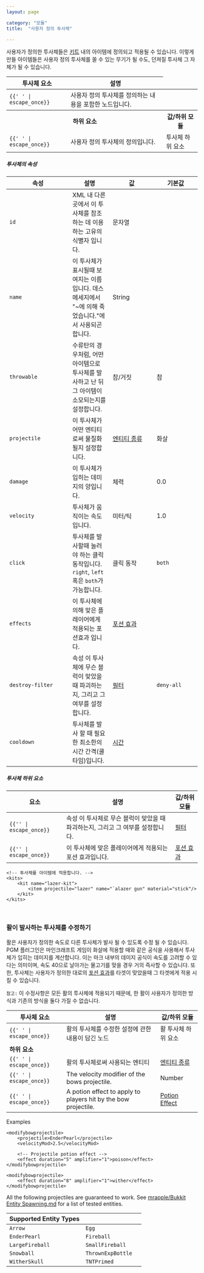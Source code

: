 ```yaml
---
layout: page

category: "모듈"
title:  "사용자 정의 투사체"

---
```


사용자가 정의한 투사체들은 [키트](/modules/kits) 내의 아이템에 정의되고 적용될 수 있습니다.
이렇게 만들 아이템들은 사용자 정의 투사체를 쏠 수 있는 무기가 될 수도, 던져질 투사체 그 자체가 될 수 있습니다.

<div class='table-responsive'>
  <table class='table table-striped table-condensed'>
    <thead>
      <tr>
        <th>투사체 요소</th>
        <th>설명</th>
      </tr>
    </thead>
    <tbody>
      <tr>
        <td>
          <span class='highlight'>
            <code>{{'<projectiles> </projectiles>' | escape_once}}</code>
          </span>
        </td>
        <td>사용자 정의 투사체를 정의하는 내용을 포함한 노드입니다.</td>
        <td></td>
      </tr>
      <tr>
        <th colspan='2'>하위 요소</th>
        <th>값/하위 모듈</th>
      </tr>
      <tr>
        <td>
          <span class='highlight'>
            <code>{{'<projectile> </projectile>' | escape_once}}</code>
          </span>
        </td>
        <td>
          사용자 정의 투사체의 정의입니다.
        </td>
        <td>
          <span class='label label-default'>투사체 하위 요소</span>
        </td>
      </tr>
    </tbody>
  </table>
</div>
<h5>투사체의 속성</h5>
<div class='table-responsive'>
  <table class='table table-striped table-condensed'>
    <thead>
      <tr>
        <th style='min-width: 150px;'>속성</th>
        <th>설명</th>
        <th style='min-width: 100px;'>값</th>
        <th style='min-width: 100px;'>기본값</th>
      </tr>
    </thead>
    <tbody>
      <tr>
        <td>
          <code>id</code>
        </td>
        <td>XML 내 다른 곳에서 이 투사체를 참조하는 데 이용하는 고유의 식별자 입니다.</td>
        <td>
          <span class='label label-primary'>문자열</span>
        </td>
        <td></td>
      </tr>
      <tr>
        <td>
          <code>name</code>
        </td>
        <td>이 투사체가 표시될때 보여지는 이름입니다. 데스메세지에서 "~에 의해 죽었습니다."에서 사용되곤 합니다. </td>
        <td>
          <span class='label label-primary'>String</span>
        </td>
        <td></td>
      </tr>
      <tr>
        <td>
          <code>throwable</code>
        </td>
        <td>
          수류탄의 경우처럼, 어떤 아이템으로 투사체를 발사하고 난 뒤 그 아이템이 소모되는지를 설정합니다.
        </td>
        <td>
          <span class='label label-primary'>참/거짓</span>
        </td>
        <td>참</td>
      </tr>
      <tr>
        <td>
          <code>projectile</code>
        </td>
        <td>이 투사체가 어떤 엔티티로써 물질화 될지 설정합니다.</td>
        <td>
          <a href='/reference/entity_types'>엔티티 종류</a>
        </td>
        <td>
          <span class='label label-default'>화살</span>
        </td>
      </tr>
      <tr>
        <td>
          <code>damage</code>
        </td>
        <td>이 투사체가 입히는 데미지의 양입니다.</td>
        <td>
          <span class='label label-primary'>체력</span>
        </td>
        <td>0.0</td>
      </tr>
      <tr>
        <td>
          <code>velocity</code>
        </td>
        <td>투사체가 움직이는 속도입니다.</td>
        <td>
          <span class='label label-primary'>미터/틱</span>
        </td>
        <td>1.0</td>
      </tr>
      <tr>
        <td>
          <code>click</code>
        </td>
        <td>
          투사체를 발사할때 눌러야 하는 클릭 동작입니다.
          <br/>
          <code>right</code>, <code>left</code> 혹은 <code>both</code>가 가능합니다.
        </td>
        <td>
          <span class='label label-primary'>클릭 동작</span>
        </td>
        <td>
          <code>both</code>
        </td>
      </tr>
      <tr>
        <td>
          <code>effects</code>
        </td>
        <td>이 투사체에 의해 맞은 플레이어에게 적용되는 포션효과 입니다.</td>
        <td>
          <a href='/modules/potions'>포션 효과</a>
        </td>
        <td></td>
      </tr>
      <tr>
        <td>
          <code>destroy-filter</code>
        </td>
        <td>
          <span class='label label-default' data-toggle='tooltip' title='이것은 속성 또는 하위 요소일 수 있습니다.'>속성</span>
          이 투사체에 무슨 블럭이 맞았을 때 파괴하는지, 그리고 그 여부를 설정합니다.
        </td>
        <td>
          <a href='/modules/filters'>필터</a>
        </td>
        <td>
          <code>deny-all</code>
        </td>
      </tr>
      <tr>
        <td>
          <code>cooldown</code>
        </td>
        <td>투사체를 발사 할 때 필요한 최소한의 시간 간격(쿨타임)입니다.</td>
        <td>
          <a href='/reference/time_periods'>시간</a>
        </td>
        <td></td>
      </tr>
    </tbody>
  </table>
</div>
<h5>투사체 하위 요소</h5>
<div class='table-responsive'>
  <table class='table table-striped table-condensed'>
    <thead>
      <tr>
        <th>요소</th>
        <th>설명</th>
        <th>값/하위 모듈</th>
      </tr>
    </thead>
    <tbody>
      <tr>
        <td>
          <span class='highlight'>
            <code>{{'<destroy-filter>' | escape_once}}</code>
          </span>
        </td>
        <td>
          <span class='label label-default' data-toggle='tooltip' title='이것은 속성 또는 하위 요소일 수 있습니다.'>속성</span>
          이 투사체로 무슨 블럭이 맞았을 때 파괴하는지, 그리고 그 여부를 설정합니다.
        </td>
        <td>
          <a href='/modules/filters'>필터</a>
        </td>
      </tr>
      <tr>
        <td>
          <span class='highlight'>
            <code>{{'<effect>' | escape_once}}</code>
          </span>
        </td>
        <td>이 투사체에 맞은 플레이어에게 적용되는 포션 효과입니다.</td>
        <td>
          <a href='/modules/potions'>포션 효과</a>
        </td>
      </tr>
    </tbody>
  </table>
</div>
    <!-- 투사체의 서식(template)을 만듭니다. -->
    <projectiles>
        <projectile
            id="lazer"
            name="lazer"
            projectile="Snowball"
            velocity="3.5"
            damage="50"
            throwable="false"
            cooldown="5s"/>
    </projectiles>

    <!-- 투사체를 아이템에 적용합니다. -->
    <kits>
        <kit name="lazer-kit">
            <item projectile="lazer" name="`alazer gun" material="stick"/>
        </kit>
    </kits>


<br/>

### 활이 발사하는 투사체를 수정하기

활은 사용자가 정의한 속도로 다른 투사체가 발사 될 수 있도록 수정 될 수 있습니다. PGM 플러그인은 마인크래프트 게임이 화살에 적용할 때와 같은 공식을 사용해서 투사체가 입히는 데미지를 계산합니다. 이는 마크 내부의 데미지 공식이 속도를 고려할 수 있다는 의미이며, 속도 40으로 날아가는 물고기를 맞을 경우 거의 즉사할 수 있습니다. 또한, 투사체는 사용자가 정의한 대로의 [포션 효과](/modules/potions)를 타겟이 맞았을때 그 타겟에게 적용 시킬 수 있습니다.

`참고:` 이 수정사항은 모든 활의 투사체에 적용되기 때문에, 한 활이 사용자가 정의한 방식과 기존의 방식을 둘다 가질 수 없습니다.

<div class='table-responsive'>
  <table class='table table-striped table-condensed'>
    <thead>
      <tr>
        <th>투사체 요소</th>
        <th>설명</th>
        <th>값/하위 모듈</th>
      </tr>
    </thead>
    <tbody>
      <tr>
        <td>
          <span class='highlight'>
            <code>{{'<modifybowprojectile> </...>' | escape_once}}</code>
          </span>
        </td>
        <td>활의 투사체를 수정한 설정에 관한 내용이 담긴 노드</td>
        <td>
          <span class='label label-default'>활 투사체 하위 요소</span>
        </td>
      </tr>
      <tr>
        <td colspan='3'>
          <b>하위 요소</b>
        </td>
      </tr>
      <tr>
        <td>
          <span class='highlight'>
            <code>{{'<projectile> </projectile>' | escape_once}}</code>
          </span>
        </td>
        <td>
          활의 투사체로써 사용되는 엔티티
        </td>
        <td>
          <a href='/reference/entity_types'>엔티티 종류</a>
        </td>
      </tr>
      <tr>
        <td>
          <span class='highlight'>
            <code>{{'<velocityMod> </velocityMod>' | escape_once}}</code>
          </span>
        </td>
        <td>
          The velocity modifier of the bows projectile.
        </td>
        <td>
          <span class='label label-primary'>Number</span>
        </td>
      </tr>
      <tr>
        <td>
          <span class='highlight'>
            <code>{{'<effect> </effect>' | escape_once}}</code>
          </span>
        </td>
        <td>
          A potion effect to apply to players hit by the bow projectile.
        </td>
        <td>
          <a href='/modules/potions'>Potion Effect</a>
        </td>
      </tr>
    </tbody>
  </table>
</div>

Examples

    <modifybowprojectile>
        <projectile>EnderPearl</projectile>
        <velocityMod>2.5</velocityMod>

        <!-- Projectile potion effect -->
        <effect duration="5" amplifier="1">poison</effect>
    </modifybowprojectile>

    <modifybowprojectile>
        <effect duration="8" amplifier="1">wither</effect>
    </modifybowprojectile>


All the following projectiles are guaranteed to work. See [mrapple/Bukkit Entity Spawning.md](https://gist.github.com/4617111) for a list of tested entities.

<div class='table-responsive'>
  <table class='table table-striped table-condensed'>
    <thead>
      <tr>
        <th>Supported Entity Types</th>
        <th></th>
        <th></th>
      </tr>
    </thead>
    <tbody>
      <tr>
        <td>
          <code>Arrow</code>
        </td>
        <td>
          <code>Egg</code>
        </td>
      </tr>
      <tr>
        <td>
          <code>EnderPearl</code>
        </td>
        <td>
          <code>Fireball</code>
        </td>
      </tr>
      <tr>
        <td>
          <code>LargeFireball</code>
        </td>
        <td>
          <code>SmallFireball</code>
        </td>
      </tr>
      <tr>
        <td>
          <code>Snowball</code>
        </td>
        <td>
          <code>ThrownExpBottle</code>
        </td>
      </tr>
      <tr>
        <td>
          <code>WitherSkull</code>
        </td>
        <td>
          <code>TNTPrimed</code>
        </td>
      </tr>
    </tbody>
  </table>
</div>

